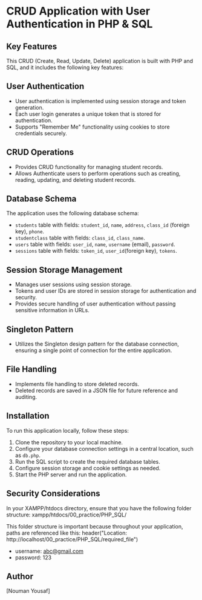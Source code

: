 # CRUD Application with User Authentication in PHP & SQL

## Key Features

This CRUD (Create, Read, Update, Delete) application is built with PHP and SQL, and it includes the following key features:

## User Authentication

- User authentication is implemented using session storage and token generation.
- Each user login generates a unique token that is stored for authentication.
- Supports "Remember Me" functionality using cookies to store credentials securely.

## CRUD Operations

- Provides CRUD functionality for managing student records.
- Allows Authenticate users to perform operations such as creating, reading, updating, and deleting student records.

## Database Schema

The application uses the following database schema:

- `students` table with fields: `student_id`, `name`, `address`, `class_id` (foreign key), `phone`.
- `studentclass` table with fields: `class_id`, `class_name`.
- `users` table with fields: `user_id`, `name`, `username` (email), `password`.
- `sessions` table with fields: `token_id`, `user_id`(foreign key), `tokens`.

## Session Storage Management

- Manages user sessions using session storage.
- Tokens and user IDs are stored in session storage for authentication and security.
- Provides secure handling of user authentication without passing sensitive information in URLs.

## Singleton Pattern

- Utilizes the Singleton design pattern for the database connection, ensuring a single point of connection for the entire application.

## File Handling

- Implements file handling to store deleted records.
- Deleted records are saved in a JSON file for future reference and auditing.

## Installation

To run this application locally, follow these steps:

1. Clone the repository to your local machine.
2. Configure your database connection settings in a central location, such as `db.php`.
3. Run the SQL script to create the required database tables.
4. Configure session storage and cookie settings as needed.
5. Start the PHP server and run the application.


## Security Considerations
In your XAMPP/htdocs directory, ensure that you have the following folder structure:
xampp/htdocs/00_practice/PHP_SQL/
       
This folder structure is important because throughout your application, paths are referenced like this:
header("Location: http://localhost/00_practice/PHP_SQL/required_file")

- username: abc@gmail.com
- password: 123

## Author

[Nouman Yousaf]
